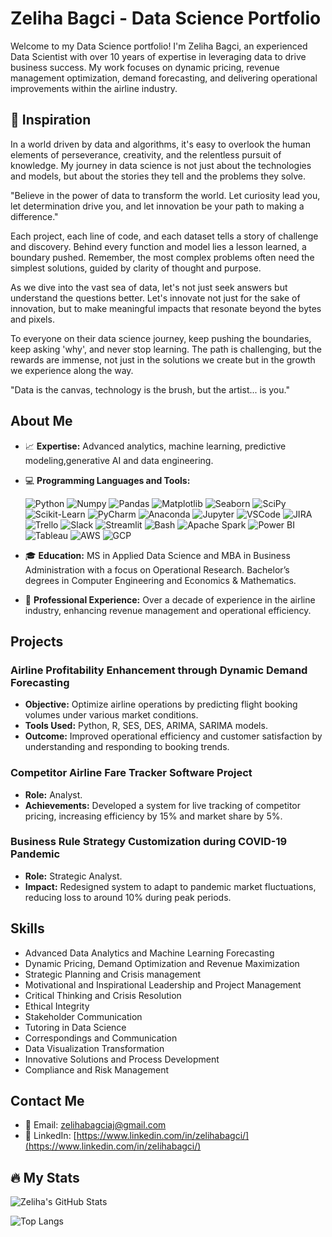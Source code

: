 # Zeliha Bagci - Data Science Portfolio

Welcome to my Data Science portfolio! I'm Zeliha Bagci, an experienced Data Scientist with over 10 years of expertise in leveraging data to drive business success. My work focuses on dynamic pricing, revenue management optimization, demand forecasting, and delivering operational improvements within the airline industry.

## 🌟 Inspiration

In a world driven by data and algorithms, it's easy to overlook the human elements of perseverance, creativity, and the relentless pursuit of knowledge. My journey in data science is not just about the technologies and models, but about the stories they tell and the problems they solve.

"Believe in the power of data to transform the world. Let curiosity lead you, let determination drive you, and let innovation be your path to making a difference."

Each project, each line of code, and each dataset tells a story of challenge and discovery. Behind every function and model lies a lesson learned, a boundary pushed. Remember, the most complex problems often need the simplest solutions, guided by clarity of thought and purpose.

As we dive into the vast sea of data, let's not just seek answers but understand the questions better. Let's innovate not just for the sake of innovation, but to make meaningful impacts that resonate beyond the bytes and pixels.

To everyone on their data science journey, keep pushing the boundaries, keep asking 'why', and never stop learning. The path is challenging, but the rewards are immense, not just in the solutions we create but in the growth we experience along the way.

"Data is the canvas, technology is the brush, but the artist... is you."

## About Me

- 📈 **Expertise:** Advanced analytics, machine learning, predictive modeling,generative AI and data engineering.
- 💻 **Programming Languages and Tools:**

  ![Python](https://img.shields.io/badge/-Python-3776AB?style=flat-square&logo=Python&logoColor=white)
  ![Numpy](https://img.shields.io/badge/-Numpy-013243?style=flat-square&logo=Numpy&logoColor=white)
  ![Pandas](https://img.shields.io/badge/-Pandas-150458?style=flat-square&logo=Pandas&logoColor=white)
  ![Matplotlib](https://img.shields.io/badge/-Matplotlib-FFFFFF?style=flat-square&logo=Matplotlib&logoColor=black)
  ![Seaborn](https://img.shields.io/badge/-Seaborn-FFFFFF?style=flat-square&logo=Seaborn&logoColor=black) <!-- Seaborn doesn't have an official logo, so this badge uses a placeholder style -->
  ![SciPy](https://img.shields.io/badge/-SciPy-8CAAE6?style=flat-square&logo=SciPy&logoColor=white)
  ![Scikit-Learn](https://img.shields.io/badge/-Scikit%20Learn-F7931E?style=flat-square&logo=Scikit-Learn&logoColor=white)
  ![PyCharm](https://img.shields.io/badge/-PyCharm-000000?style=flat-square&logo=PyCharm&logoColor=white)
  ![Anaconda](https://img.shields.io/badge/-Anaconda-44A833?style=flat-square&logo=Anaconda&logoColor=white)
  ![Jupyter](https://img.shields.io/badge/-Jupyter-F37626?style=flat-square&logo=Jupyter&logoColor=white)
  ![VSCode](https://img.shields.io/badge/-VSCode-007ACC?style=flat-square&logo=Visual-Studio-Code&logoColor=white)
  ![JIRA](https://img.shields.io/badge/-JIRA-0052CC?style=flat-square&logo=JIRA&logoColor=white)
  ![Trello](https://img.shields.io/badge/-Trello-0079BF?style=flat-square&logo=Trello&logoColor=white)
  ![Slack](https://img.shields.io/badge/-Slack-4A154B?style=flat-square&logo=Slack&logoColor=white)
  ![Streamlit](https://img.shields.io/badge/-Streamlit-FF4B4B?style=flat-square&logo=Streamlit&logoColor=white)
  ![Bash](https://img.shields.io/badge/-Bash-4EAA25?style=flat-square&logo=GNU%20Bash&logoColor=white)
  ![Apache Spark](https://img.shields.io/badge/-Apache%20Spark-E25A1C?style=flat-square&logo=Apache%20Spark&logoColor=white)
  ![Power BI](https://img.shields.io/badge/-Power%20BI-F2C811?style=flat-square&logo=Power%20BI&logoColor=black)
  ![Tableau](https://img.shields.io/badge/-Tableau-E97627?style=flat-square&logo=Tableau&logoColor=white)
  ![AWS](https://img.shields.io/badge/-AWS-232F3E?style=flat-square&logo=Amazon%20AWS&logoColor=white)
  ![GCP](https://img.shields.io/badge/-GCP-4285F4?style=flat-square&logo=Google%20Cloud&logoColor=white)


- 🎓 **Education:** MS in Applied Data Science and MBA in Business Administration with a focus on Operational Research. Bachelor’s degrees in Computer Engineering and Economics & Mathematics.
- 🏢 **Professional Experience:** Over a decade of experience in the airline industry, enhancing revenue management and operational efficiency.

## Projects

### Airline Profitability Enhancement through Dynamic Demand Forecasting
- **Objective:** Optimize airline operations by predicting flight booking volumes under various market conditions.
- **Tools Used:** Python, R, SES, DES, ARIMA, SARIMA models.
- **Outcome:** Improved operational efficiency and customer satisfaction by understanding and responding to booking trends.

### Competitor Airline Fare Tracker Software Project
- **Role:** Analyst.
- **Achievements:** Developed a system for live tracking of competitor pricing, increasing efficiency by 15% and market share by 5%.

### Business Rule Strategy Customization during COVID-19 Pandemic
- **Role:** Strategic Analyst.
- **Impact:** Redesigned system to adapt to pandemic market fluctuations, reducing loss to around 10% during peak periods.

## Skills

- Advanced Data Analytics and Machine Learning Forecasting
- Dynamic Pricing, Demand Optimization and Revenue Maximization
- Strategic Planning and Crisis management
- Motivational and Inspirational  Leadership and Project Management
- Critical Thinking and Crisis Resolution
- Ethical Integrity
- Stakeholder Communication
- Tutoring in Data Science
- Correspondings and Communication 
- Data Visualization Transformation
- Innovative Solutions and Process Development
- Compliance and Risk Management


## Contact Me

- 📧 Email: [zelihabagciaj@gmail.com](mailto:zelihabagciaj@gmail.com)
- 🔗 LinkedIn: [https://www.linkedin.com/in/zelihabagci/](https://www.linkedin.com/in/zelihabagci/)
## 🔥 My Stats

![Zeliha's GitHub Stats](https://github-readme-stats.vercel.app/api?username=ZELIHAB&show_icons=true&theme=radical)

![Top Langs](https://github-readme-stats.vercel.app/api/top-langs/?username=ZELIHAB&layout=compact&theme=radical)

